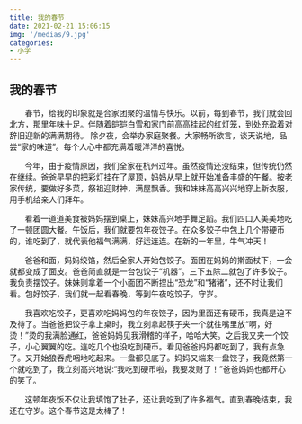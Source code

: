 ```yaml
---
title: 我的春节
date: 2021-02-21 15:06:15
img: '/medias/9.jpg'
categories:
- 小学
---
```


## 我的春节
&nbsp;&nbsp;&nbsp;&nbsp;&nbsp;&nbsp;&nbsp;春节，给我的印象就是合家团聚的温情与快乐。以前，每到春节，我们就会回北方，那里年味十足。伴随着皑皑白雪和家门前高高挂起的红灯笼，到处充盈着对辞旧迎新的满满期待。 除夕夜，会举办家庭聚餐。大家畅所欲言，谈天说地，品尝“家的味道”。每个人心中都充满着暖洋洋的喜悦。  

&nbsp;&nbsp;&nbsp;&nbsp;&nbsp;&nbsp;&nbsp;今年，由于疫情原因，我们全家在杭州过年。虽然疫情还没结束，但传统仍然在继续。爸爸早早的把彩灯挂在了屋顶，妈妈从早上就开始准备丰盛的午餐。按老家传统，要做好多菜，祭祖迎财神，满屋飘香。我和妹妹高高兴兴地穿上新衣服，用手机给亲人们拜年。  

&nbsp;&nbsp;&nbsp;&nbsp;&nbsp;&nbsp;&nbsp;看着一道道美食被妈妈摆到桌上，妹妹高兴地手舞足蹈。我们四口人美美地吃了一顿团圆大餐。午饭后，我们就要包年夜饺子。在众多饺子中包上几个带硬币的，谁吃到了，就代表他福气满满，好运连连。在新的一年里，牛气冲天！  

&nbsp;&nbsp;&nbsp;&nbsp;&nbsp;&nbsp;&nbsp;爸爸和面，妈妈绞馅，然后全家人开始包饺子。面团在妈妈的擀面杖下，一会就都变成了面皮。爸爸简直就是一台包饺子“机器”。三下五除二就包了许多饺子。我负责摆饺子。妹妹则拿着一个小面团不断捏出“恐龙”和“猪猪”，还不时让我们看。包好饺子，我们就一起看春晚，等到午夜吃饺子，守岁。  

&nbsp;&nbsp;&nbsp;&nbsp;&nbsp;&nbsp;&nbsp;我喜欢吃饺子，更喜欢吃妈妈包的年夜饺子，因为里面还有硬币，我真是迫不及待了。当爸爸把饺子拿上桌时，我立刻拿起筷子夹一个就往嘴里放“啊，好烫！”烫的我满脸通红，爸爸妈妈见我滑稽的样子，哈哈大笑。之后我又夹一个饺子，小心翼翼的吃。连吃几个也没吃到硬币。看见爸爸妈妈都吃到了，我有点急了。又开始狼吞虎咽地吃起来。一盘都见底了。妈妈又端来一盘饺子，我竟然第一个就吃到了，我立刻高兴地说:“我吃到硬币啦，我要发财了！”爸爸妈妈也都开心的笑了。  

&nbsp;&nbsp;&nbsp;&nbsp;&nbsp;&nbsp;&nbsp;这顿年夜饭不仅让我填饱了肚子，还让我吃到了许多福气。直到春晚结束，我还在守岁。这个春节这是太棒了！  